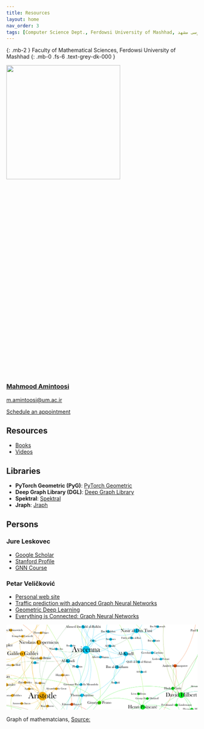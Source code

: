 ```yaml
---
title: Resources
layout: home
nav_order: 3
tags: [Computer Science Dept., Ferdowsi University of Mashhad, علوم کامپیوتر دانشگاه فردوسی مشهد]
---
```


{: .mb-2 }
Faculty of Mathematical Sciences, Ferdowsi University of Mashhad 
{: .mb-0 .fs-6 .text-grey-dk-000 }

<div class="staffer"><img class="staffer-image" src="/GNN-workshop/assets/images/M-Amintoosi.jpg" alt="" width="300" height="300"><div><h3 class="staffer-name" id="mahmood-amintoosi"> <a href="#mahmood-amintoosi" class="anchor-heading" aria-labelledby="mahmood-amintoosi"><svg viewBox="0 0 16 16" aria-hidden="true"><use xlink:href="#svg-link"></use></svg></a> <a href="https://mamintoosi.github.io/">Mahmood Amintoosi</a></h3><p><a href="mailto:m.amintoosi@um.ac.ir">m.amintoosi@um.ac.ir</a></p><p><a href="https://calendly.com/m-amintoosi/30min" class="btn btn-outline">Schedule an appointment</a></p></div></div>

## Resources

- [Books](https://fumdrive.um.ac.ir/index.php/s/QekZq7oyrSE3ksM)
- [Videos](https://fumdrive.um.ac.ir/index.php/s/xPcbsJ86xrcB3Si)

## Libraries

- **PyTorch Geometric (PyG)**: [PyTorch Geometric](https://pytorch-geometric.readthedocs.io/)
- **Deep Graph Library (DGL)**: [Deep Graph Library](https://www.dgl.ai/)
- **Spektral**: [Spektral](https://graphneural.network/)
- **Jraph**: [Jraph](https://github.com/deepmind/jraph)
<!-- - **Graph Nets**: [Graph Nets](https://github.com/deepmind/graph_nets) -->


## Persons

### Jure Leskovec

* [Google Scholar](https://scholar.google.com/citations?user=Q_kKkIUAAAAJ&hl=en)
* [Stanford Profile](https://profiles.stanford.edu/jure-leskovec)
* [GNN Course](https://web.stanford.edu/class/cs224w/)

### Petar Veličković

* [Personal web site](https://petar-v.com/)
* [Traffic prediction with advanced Graph Neural Networks](https://deepmind.google/discover/blog/traffic-prediction-with-advanced-graph-neural-networks/)
* [Geometric Deep Learning](https://geometricdeeplearning.com/)
* [Everything is Connected: Graph Neural Networks](https://arxiv.org/pdf/2301.08210)


![](assets/images/mathematicians.png)

Graph of mathematcians, [Source:](https://griffsgraphs.wordpress.com/2012/07/10/the-graph-of-mathematicians/)
